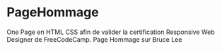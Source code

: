 # PageHommage
One Page en HTML CSS afin de valider la certification Responsive Web Designer de FreeCodeCamp. 
Page Hommage sur Bruce Lee 
